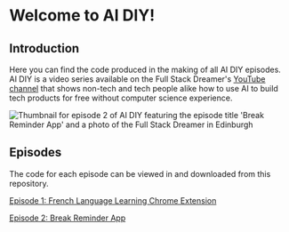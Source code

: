 # Welcome to AI DIY!

## Introduction

Here you can find the code produced in the making of all AI DIY episodes. AI DIY is a video series available on the Full Stack Dreamer's [YouTube channel](https://www.youtube.com/playlist?list=PLaZvmQRLq57zAd0HBJ2BLzgeUoFrljGAQ) that shows non-tech and tech people alike how to use AI to build tech products for free without computer science experience.

![Thumbnail for episode 2 of AI DIY featuring the episode title 'Break Reminder App' and a photo of the Full Stack Dreamer in Edinburgh](https://github.com/user-attachments/assets/49d23caa-1274-4510-baf8-5a55e6511328)


## Episodes

The code for each episode can be viewed in and downloaded from this repository.

[Episode 1: French Language Learning Chrome Extension](FrenchPracticeExtension/)

[Episode 2: Break Reminder App](BreakReminderApp/)
